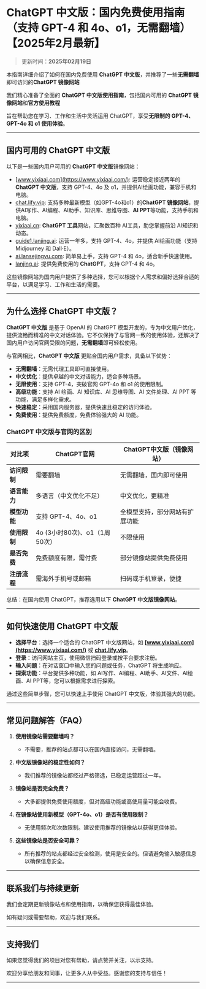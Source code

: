 # ChatGPT 中文版：国内免费使用指南（支持 GPT-4 和 4o、o1，无需翻墙）【2025年2月最新】

> 更新时间：**2025年02月19日** 

本指南详细介绍了如何在国内免费使用 **ChatGPT 中文版**，并推荐了一些**无需翻墙**即可访问的**ChatGPT 镜像网站**

我们精心准备了全面的 **ChatGPT 中文版使用指南**，包括国内可用的 **ChatGPT 镜像网站**和**官方使用教程**

旨在帮助您在学习、工作和生活中灵活运用 ChatGPT，享受**无限制的 GPT-4、GPT-4o 和 o1 使用体验**。

---

## 国内可用的 ChatGPT 中文版

以下是一些国内用户可用的 **ChatGPT 中文版**镜像网站：

- [www.yixiaai.com](https://www.yixiaai.com/): 运营稳定接近两年的 **ChatGPT 中文版**，支持 GPT-4、4o 及 o1，并提供AI绘画功能，兼容手机和电脑。
- [chat.lify.vip](https://chat.lify.vip/): 支持多种最新模型（如GPT-4o和o1）的**ChatGPT 镜像网站**，提供AI写作、AI编程、AI助手、知识库、思维导图、**AI PPT**等功能，支持手机和电脑。
- [yixiaai.cn](https://yixiaai.cn/): **ChatGPT 工具**网站，汇聚数百种 AI工具，助您掌握前沿 AI知识和动态。
- [guide1.lanjing.ai](https://guide1.lanjing.ai/): 运营一年多，支持 GPT-4、4o，并提供 AI绘画功能（支持 Midjourney 和 Dall·E）。
- [ai.lansejingyu.com](https://ai.lansejingyu.com/): 简单易上手，支持 GPT-4 和 4o，适合新手快速使用。
- [lanjing.ai](https://lanjing.ai/): 提供免费使用的 **ChatGPT**，支持 GPT-4 和 4o。

这些镜像网站为国内用户提供了多种选择，您可以根据个人需求和偏好选择合适的平台，以满足学习、工作和生活的需要。

---

## 为什么选择 ChatGPT 中文版？

**ChatGPT 中文版** 是基于 OpenAI 的 ChatGPT 模型开发的，专为中文用户优化，提供流畅而精准的中文对话体验。它不仅保持了与官网一致的使用体验，还解决了国内用户访问官网受限的问题，**无需翻墙**即可轻松使用。

与官网相比，**ChatGPT 中文版** 更贴合国内用户需求，具备以下优势：

- **无需翻墙**：无需代理工具即可直接使用。
- **中文优化**：提供卓越的中文对话能力，适合多种场景。
- **无限使用**：支持 GPT-4，突破官网 GPT-4o 和 o1 的使用限制。
- **高级功能**：支持 AI 绘画、AI 知识库、AI 思维导图、AI 文件处理、AI PPT 等功能，满足多样化需求。
- **快速稳定**：采用国内服务器，提供快速且稳定的访问体验。
- **免费使用**：提供免费额度，免费体验强大的 AI 功能。

### ChatGPT 中文版与官网的区别

| 对比项 | ChatGPT官网 | ChatGPT中文版（镜像网站）|
|-------- |-------- |-------- |
| **访问限制** | 需要翻墙 | 无需翻墙，国内即可使用 |
| **语言能力** | 多语言（中文优化不足） | 中文优化，更精准 |
| **模型功能** | 支持 GPT-4、4o、o1 | 全模型支持，部分网站有扩展功能 |
| **使用限制** | 4o (3小时80次)、o1（1周50次） | 不限使用 |
| **是否免费** | 免费额度有限，需付费 | 部分镜像站提供免费使用 |
| **注册流程** | 需海外手机号或邮箱 | 扫码或手机登录，便捷 |

总结：在国内使用 ChatGPT，推荐选用以下 **ChatGPT 中文版镜像网站**。

---

## 如何快速使用 ChatGPT 中文版

- **选择平台**：选择一个适合的 ChatGPT 中文版网站，如 **[www.yixiaai.com](https://www.yixiaai.com/)** 或 **[chat.lify.vip](https://chat.lify.vip/)**。
- **登录**：访问网站主页，使用微信扫码登录或按平台要求注册。
- **输入问题**：在对话窗口中输入您的问题或任务，ChatGPT 将生成响应。
- **探索功能**：平台提供多种功能，如 AI写作、AI编程、AI助手、AI文件、AI绘画、AI PPT等，您可以根据需求进行探索。

通过这些简单步骤，您可以快速上手使用 ChatGPT 中文版，体验其强大的功能。

---

## 常见问题解答（FAQ）

1. **使用镜像站需要翻墙吗？**
   - 不需要，推荐的站点都可以在国内直接访问，无需翻墙。
     
2. **中文版镜像站的稳定性如何？**
   - 我们推荐的镜像站都经过严格筛选，已稳定运营超过一年。
     
3. **镜像站是否完全免费？**
   - 大多都提供免费使用额度，但对高级功能或高使用量可能会收费。
     
4. **在镜像站使用新模型（GPT-4o、o1）是否有使用限制？**
   - 无使用频次和次数限制。建议使用推荐的镜像站以获得更佳体验。
     
5. **这些镜像站是否安全可靠？**
   - 所有推荐的站点都经过安全检测，使用是安全的。但请避免输入敏感信息以确保信息安全。

---

## 联系我们与持续更新

我们会定期更新镜像站点和使用指南，以确保您获得最佳体验。

如有疑问或需要帮助，欢迎与我们联系。

---

## 支持我们

如果您觉得我们的项目对您有帮助，请点赞并关注，以示支持。

欢迎分享给朋友和同事，让更多人从中受益。感谢您的支持与信任！

---
